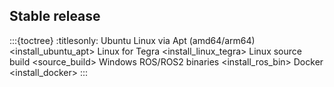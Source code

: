 ## Stable release

:::{toctree}
:titlesonly:
Ubuntu Linux via Apt (amd64/arm64) <install_ubuntu_apt>
Linux for Tegra <install_linux_tegra>
Linux source build <source_build>
Windows <windows>
ROS/ROS2 binaries <install_ros_bin>
Docker <install_docker>
:::
